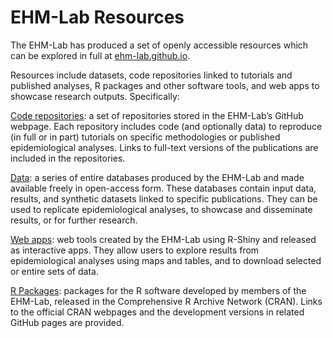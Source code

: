 # EHM-Lab Resources

The EHM-Lab has produced a set of openly accessible resources which can be explored in full at [ehm-lab.github.io](https://ehm-lab.github.io).

Resources include datasets, code repositories linked to tutorials and published analyses, R packages and other software tools, and web apps to showcase research outputs. Specifically:

[Code repositories](https://ehm-lab.github.io/rcode.html): a set of repositories stored in the EHM-Lab’s GitHub webpage. Each repository includes code (and optionally data) to reproduce (in full or in part) tutorials on specific methodologies or published epidemiological analyses. Links to full-text versions of the publications are included in the repositories.

[Data](https://ehm-lab.github.io/data.html): a series of entire databases produced by the EHM-Lab and made available freely in open-access form. These databases contain input data, results, and synthetic datasets linked to specific publications. They can be used to replicate epidemiological analyses, to showcase and disseminate results, or for further research.

[Web apps](https://ehm-lab.github.io/apps.html): web tools created by the EHM-Lab using R-Shiny and released as interactive apps. They allow users to explore results from epidemiological analyses using maps and tables, and to download selected or entire sets of data.

[R Packages](https://ehm-lab.github.io/pkgs.html): packages for the R software developed by members of the EHM-Lab, released in the Comprehensive R Archive Network (CRAN). Links to the official CRAN webpages and the development versions in related GitHub pages are provided.
